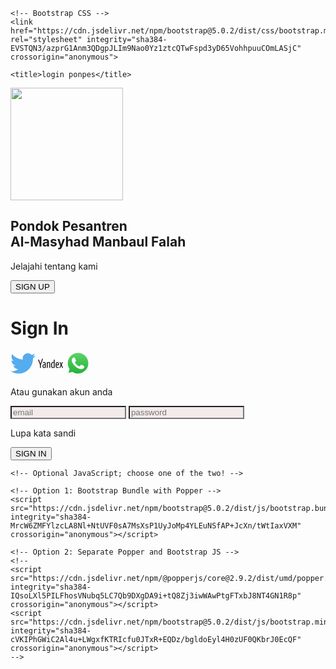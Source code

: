 <!doctype html>
<html lang="en">
  <head>
    <!-- Required meta tags -->
    <meta charset="utf-8">
    <meta name="viewport" content="width=device-width, initial-scale=1">

    <!-- Bootstrap CSS -->
    <link href="https://cdn.jsdelivr.net/npm/bootstrap@5.0.2/dist/css/bootstrap.min.css" rel="stylesheet" integrity="sha384-EVSTQN3/azprG1Anm3QDgpJLIm9Nao0Yz1ztcQTwFspd3yD65VohhpuuCOmLASjC" crossorigin="anonymous">

    <title>login ponpes</title>
  </head>
  <body>
    <div class="container">
        <div class="card mt-5 shadow">
            <div class="row">
                <div class="col-md-6 bg-success py-5">
                  <div class="text-center">
                    <img src="/foto/logo.png" alt="" width="180" height="180">
                  </div>
                    <h2 class="text-light text-center mt-1">Pondok Pesantren <br> Al-Masyhad Manbaul Falah</h2>
                    <p class="text-light text-center fs-5 fw-light"> Jelajahi tentang kami</p>
                    <div class="text-center">
                      <a class="nav-link active" aria-current="page" href="index.html" style="color: #FFD460;">  <button class="btn btn-outline-light rounded-pill px-5">SIGN UP</button></a>
                    </div>
                </div>
                <div class="col-md-6 bg-warning py-5">
                    <h1 class="text-center fw-bold">Sign In</h1>
                    <div class="text-center my-3">
                    <svg xmlns="http://www.w3.org/2000/svg" width="40" height="40" viewBox="0 0 256 209"><path fill="#55acee" d="M256 25.45a105.04 105.04 0 0 1-30.166 8.27c10.845-6.5 19.172-16.793 23.093-29.057a105.183 105.183 0 0 1-33.351 12.745C205.995 7.201 192.346.822 177.239.822c-29.006 0-52.523 23.516-52.523 52.52c0 4.117.465 8.125 1.36 11.97c-43.65-2.191-82.35-23.1-108.255-54.876c-4.52 7.757-7.11 16.78-7.11 26.404c0 18.222 9.273 34.297 23.365 43.716a52.312 52.312 0 0 1-23.79-6.57c-.003.22-.003.44-.003.661c0 25.447 18.104 46.675 42.13 51.5a52.592 52.592 0 0 1-23.718.9c6.683 20.866 26.08 36.05 49.062 36.475c-17.975 14.086-40.622 22.483-65.228 22.483c-4.24 0-8.42-.249-12.529-.734c23.243 14.902 50.85 23.597 80.51 23.597c96.607 0 149.434-80.031 149.434-149.435c0-2.278-.05-4.543-.152-6.795A106.748 106.748 0 0 0 256 25.45"/></svg>
                    <svg xmlns="http://www.w3.org/2000/svg" width="40" height="40" viewBox="0 0 32 32"><path fill="currentColor" d="M2.536 21.797V18L0 11.197h1.276l1.864 5.251l2.152-6.349h1.172l-2.761 7.943v3.756zm7.516 0h-.979a3.802 3.802 0 0 1-.1-.595h-.072c-.328.417-.751.699-1.407.699c-1.063 0-1.792-.803-1.792-2.271c0-1.6.819-2.609 2.912-2.609h.161v-.443c0-.98-.328-1.396-.979-1.396c-.595 0-1.1.312-1.485.651l-.224-1.021c.344-.281 1.027-.593 1.781-.593c1.324 0 2.048.563 2.048 2.375v3.511c0 .713.072 1.339.129 1.693zm-1.271-3.896h-.136c-1.443 0-1.749.635-1.749 1.599c0 .86.281 1.421.869 1.421c.401 0 .803-.265 1.011-.593zm3.735 3.896H11.36v-7.495h1.156v.656h.072c.209-.281.772-.74 1.469-.74c.979 0 1.495.547 1.495 1.688v5.891H14.38V16.01c0-.563-.249-.76-.697-.76c-.485 0-.896.375-1.167.744zm4.181-3.453c0-2.776 1.037-4.125 2.532-4.125c.359 0 .729.12.953.281v-3.303h1.156v10.6h-.86l-.093-.595h-.073c-.323.417-.739.699-1.348.699c-1.469 0-2.267-1.245-2.267-3.557zm3.486-2.823c-.235-.235-.489-.355-.876-.355c-.932 0-1.38 1.412-1.38 2.937c0 1.751.328 2.817 1.177 2.817c.579 0 .885-.281 1.079-.577zm4.806 6.38c-1.541 0-2.495-1.229-2.495-3.527c0-2.405.667-4.156 2.255-4.156c1.245 0 2.057.932 2.057 3.475v.635h-3.109c0 1.693.475 2.579 1.396 2.579c.652 0 1.131-.292 1.423-.5l.271.885a2.836 2.836 0 0 1-1.797.609zm-1.276-4.526h1.912c0-1.276-.209-2.208-.876-2.208c-.708 0-.957.875-1.041 2.208zm8.126-3.052l-1.391 3.5L32 21.798h-1.197l-1.163-3.084l-1.124 3.084h-1.141l1.557-3.871l-1.411-3.604h1.203l.969 2.713l1.02-2.713z"/></svg>
                    <svg xmlns="http://www.w3.org/2000/svg" width="40" height="40" viewBox="0 0 256 258"><defs><linearGradient id="logosWhatsappIcon0" x1="50%" x2="50%" y1="100%" y2="0%"><stop offset="0%" stop-color="#1FAF38"/><stop offset="100%" stop-color="#60D669"/></linearGradient><linearGradient id="logosWhatsappIcon1" x1="50%" x2="50%" y1="100%" y2="0%"><stop offset="0%" stop-color="#F9F9F9"/><stop offset="100%" stop-color="#FFF"/></linearGradient></defs><path fill="url(#logosWhatsappIcon0)" d="M5.463 127.456c-.006 21.677 5.658 42.843 16.428 61.499L4.433 252.697l65.232-17.104a122.994 122.994 0 0 0 58.8 14.97h.054c67.815 0 123.018-55.183 123.047-123.01c.013-32.867-12.775-63.773-36.009-87.025c-23.23-23.25-54.125-36.061-87.043-36.076c-67.823 0-123.022 55.18-123.05 123.004"/><path fill="url(#logosWhatsappIcon1)" d="M1.07 127.416c-.007 22.457 5.86 44.38 17.014 63.704L0 257.147l67.571-17.717c18.618 10.151 39.58 15.503 60.91 15.511h.055c70.248 0 127.434-57.168 127.464-127.423c.012-34.048-13.236-66.065-37.3-90.15C194.633 13.286 162.633.014 128.536 0C58.276 0 1.099 57.16 1.071 127.416Zm40.24 60.376l-2.523-4.005c-10.606-16.864-16.204-36.352-16.196-56.363C22.614 69.029 70.138 21.52 128.576 21.52c28.3.012 54.896 11.044 74.9 31.06c20.003 20.018 31.01 46.628 31.003 74.93c-.026 58.395-47.551 105.91-105.943 105.91h-.042c-19.013-.01-37.66-5.116-53.922-14.765l-3.87-2.295l-40.098 10.513l10.706-39.082Z"/><path fill="#FFF" d="M96.678 74.148c-2.386-5.303-4.897-5.41-7.166-5.503c-1.858-.08-3.982-.074-6.104-.074c-2.124 0-5.575.799-8.492 3.984c-2.92 3.188-11.148 10.892-11.148 26.561c0 15.67 11.413 30.813 13.004 32.94c1.593 2.123 22.033 35.307 54.405 48.073c26.904 10.609 32.379 8.499 38.218 7.967c5.84-.53 18.844-7.702 21.497-15.139c2.655-7.436 2.655-13.81 1.859-15.142c-.796-1.327-2.92-2.124-6.105-3.716c-3.186-1.593-18.844-9.298-21.763-10.361c-2.92-1.062-5.043-1.592-7.167 1.597c-2.124 3.184-8.223 10.356-10.082 12.48c-1.857 2.129-3.716 2.394-6.9.801c-3.187-1.598-13.444-4.957-25.613-15.806c-9.468-8.442-15.86-18.867-17.718-22.056c-1.858-3.184-.199-4.91 1.398-6.497c1.431-1.427 3.186-3.719 4.78-5.578c1.588-1.86 2.118-3.187 3.18-5.311c1.063-2.126.531-3.986-.264-5.579c-.798-1.593-6.987-17.343-9.819-23.64"/></svg>
                    </div>
                    <p class="text-center fw-light">Atau gunakan akun anda</p>
                    <form action="" class="px-5">
                        <input type="email" class="form-control border-0" placeholder="email" style="background-color: #f3eaea;">
                        <input type="password" class="form-control mt-3" placeholder="password" style="background-color: #f3eaea;">
                    </form>
                    <p class="text-center fw-light mt-3">Lupa kata sandi</p>
                    <div class="text-center">
                      <a class="nav-link active" aria-current="page" href="index.html" style="color: #FFD460;"> <button class="btn btn-success border-0 rounded-pill px-5">SIGN IN</button></a>
                    </div>
                </div>
                </div>
            </div>
        </div>
    </div>

    <!-- Optional JavaScript; choose one of the two! -->

    <!-- Option 1: Bootstrap Bundle with Popper -->
    <script src="https://cdn.jsdelivr.net/npm/bootstrap@5.0.2/dist/js/bootstrap.bundle.min.js" integrity="sha384-MrcW6ZMFYlzcLA8Nl+NtUVF0sA7MsXsP1UyJoMp4YLEuNSfAP+JcXn/tWtIaxVXM" crossorigin="anonymous"></script>

    <!-- Option 2: Separate Popper and Bootstrap JS -->
    <!--
    <script src="https://cdn.jsdelivr.net/npm/@popperjs/core@2.9.2/dist/umd/popper.min.js" integrity="sha384-IQsoLXl5PILFhosVNubq5LC7Qb9DXgDA9i+tQ8Zj3iwWAwPtgFTxbJ8NT4GN1R8p" crossorigin="anonymous"></script>
    <script src="https://cdn.jsdelivr.net/npm/bootstrap@5.0.2/dist/js/bootstrap.min.js" integrity="sha384-cVKIPhGWiC2Al4u+LWgxfKTRIcfu0JTxR+EQDz/bgldoEyl4H0zUF0QKbrJ0EcQF" crossorigin="anonymous"></script>
    -->
  </body>
</html>
